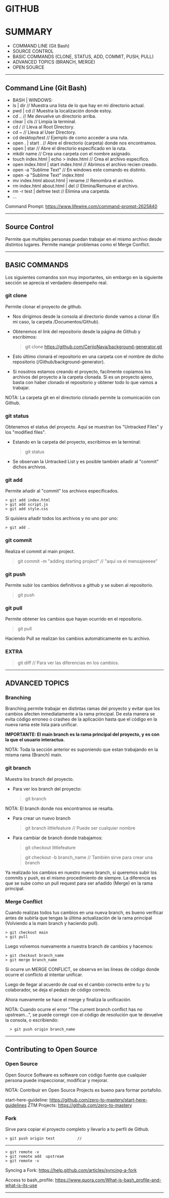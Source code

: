 # GITHUB

# SUMMARY

   - COMMAND LINE (Git Bash)
   - SOURCE CONTROL
   - BASIC COMMANDS (CLONE, STATUS, ADD, COMMIT, PUSH, PULL)
   - ADVANCED TOPICS (BRANCH, MERGE)
   - OPEN SOURCE

-------------------------------------------------------------------------------------------------------------------------------------

## Command Line (Git Bash)
	
   * BASH  		|  		WINDOWS:
   * ls    		|		dir 				// Muestra una lista de lo que hay en mi directorio actual.
   * pwd   		|  		cd 					// Muestra la localización donde estoy. 
   * cd ..									// Me devuelve un directorio arriba.
   * clear 		|  		cls					// Limpia la terminal.
   * cd /			 						// Lleva al Root Directory.
   * cd ~									// Lleva al User Directory.
   * cd desktop/test						// Ejemplo de como acceder a una ruta.
   * open .		| 		start .				// Abre el directorio (carpeta) donde nos encontramos.
   * open <folder>	|	star <folder>		// Abre el directorio especificado en la ruta.
   * mkdir name 							// Crea una carpeta con el nombre asignado.
   * touch index.html | echo > index.html	// Crea el archivo específico.
   * open index.html  | start index.html 	// Abrimos el archivo recien creado.
   * open -a "Sublime Text" 				// En windows este comando es distinto.
   * open -a "Sublime Text" index.html
   * mv index.html about.html  | rename		// Renombra el archivo.
   * rm index.html about.html  | del		// Elimina/Remueve el archivo.
   * rm -r test		| deltree test			// Elimina una carpetda.
   * ...

Command Prompt: https://www.lifewire.com/command-prompt-2625840

-------------------------------------------------------------------------------------------------------------------------------------

## Source Control

Permite que multiples personas puedan trabajar en el mismo archivo desde distintos lugares.
Permite manejar problemas como el Merge Conflict. 

-------------------------------------------------------------------------------------------------------------------------------------

## BASIC COMMANDS

Los siguientes comandos son muy importantes, sin embargo en la siguiente sección se aprecia el verdadero desempeño real.

### git clone

Permite clonar el proyecto de github.

   - Nos dirigimos desde la consola al directorio donde vamos a clonar (En mi caso, la carpeta /Documentos/Github).
   - Obtenemos el link del repositorio desde la página de Github y escribimos:

   		> git clone https://github.com/CerjioNava/background-generator.git

   - Esto último clonará el repositorio en una carpeta con el nombre de dicho repositorio (/Github/background-generator).

   - Si nosotros estamos creando el proyecto, facilmente copiamos los archivos del proyecto a la carpeta clonada.
   	 Si es un proyecto ajeno, basta con haber clonado el repositorio y obtener todo lo que vamos a trabajar.

NOTA: La carpeta git en el directorio clonado permite la comunicación con Github.

### git status 

Obtenemos el status del proyecto. Aquí se muestran los "Untracked Files" y los "modified files".

   - Estando en la carpeta del proyecto, escribimos en la terminal:

      > git status

   - Se observan la Untracked List y es posible también añadir al "commit" dichos archivos.

### git add

Permite añadir al "commit" los archivos especificados.

	> git add index.html
	> git add script.js
	> git add style.css

Si quisiera añadir todos los archivos y no uno por uno:

	> git add .

### git commit

Realiza el commit al main project.

   > git commit -m "adding starting project"			// "aquí va el mensajeeeee"

### git push  

Permite subir los cambios definitivos a github y se suben al repositorio.

   > git push 

### git pull 

Permite obtener los cambios que hayan ocurrido en el repositorio.

   > git pull   

Haciendo Pull se realizan los cambios automáticamente en tu archivo.

### EXTRA

   > git diff					// Para ver las diferencias en los cambios.
 
-------------------------------------------------------------------------------------------------------------------------------------

## ADVANCED TOPICS

### Branching

Branching permite trabajar en distintas ramas del proyecto y evitar que los cambios afecten inmediatamente a la rama principal.
De esta manera se evita código erroneo o crasheo de la aplicación hasta que el código en la nueva rama este lista para unificar.

**IMPORTANTE: El main branch es la rama principal del proyecto, y es con la que el usuario interactua.**

NOTA: Toda la sección anterior es suponiendo que estan trabajando en la misma rama (Branch) main.

### git branch

Muestra los branch del proyecto. 

   - Para ver los branch del proyecto:

   		> git branch

NOTA: El branch donde nos encontramos se resalta.

   - Para crear un nuevo branch

   		> git branch littlefeature				// Puede ser cualquier nombre

   - Para cambiar de branch donde trabajamos:

   		> git checkout littlefeature

   		> git checkout -b branch_name			// También sirve para crear una branch

Ya realizado los cambios en nuestro nuevo branch, si queremos subir los commits y push, es el mismo procedimiento de siempre.
La diferencia es que se sube como un pull request para ser añadido (Merge) en la rama principal.

### Merge Conflict

Cuando realizas todos tus cambios en una nueva branch, es bueno verificar antes de subirla que tengas la última actualización de 
la rama principal (Volviendo a la main branch y haciendo pull).

	> git checkout main
	> git pull

Luego volvemos nuevamente a nuestra branch de cambios y hacemos:

	> git checkout branch_name
	> git merge branch_name 

Si ocurre un MERGE CONFLICT, se observa en las lineas de código donde ocurre el conflicto al intentar unificar.

Luego de llegar al acuerdo de cual es el cambio correcto entre tu y tu colaborador, se deja el pedazo de código correcto. 

Ahora nuevamente se hace el merge y finaliza la unificación.

NOTA: Cuando ocurre el error "The current branch conflict has no upstream...", se puede corregir con el código de resolución que te
	  devuelve la consola, o escribiendo:

	  > git push origin branch_name

-------------------------------------------------------------------------------------------------------------------------------------

## Contributing to Open Source

### Open Source

Open Source Software es software con código fuente que cualquier persona puede inspeccionar, modificar y mejorar.

NOTA: Contribuir en Open Source Projects es bueno para formar portafolio.

start-here-guideline: 	https://github.com/zero-to-mastery/start-here-guidelines
ZTM Projects:			https://github.com/zero-to-mastery

### Fork

Sirve para copiar el proyecto completo y llevarlo a tu perfil de Github.

	> git push origin test 			// 

-------------------------------------------------------------------------------------------------------------------------------------

    > git remote -v
    > git remote add  upstream
    > git remote -v

Syncing a Fork:			 https://help.github.com/articles/syncing-a-fork

Access to bash_profile:  https://www.quora.com/What-is-bash_profile-and-what-is-its-use

-------------------------------------------------------------------------------------------------------------------------------------   